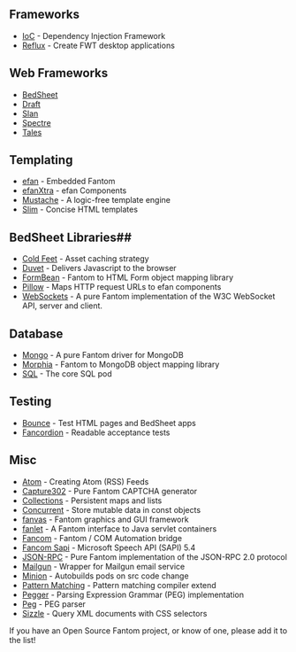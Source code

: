 ## Frameworks ##
 - [IoC](http://eggbox.fantomfactory.org/pods/afIoc/) - Dependency Injection Framework
 - [Reflux](http://eggbox.fantomfactory.org/pods/afReflux/) - Create FWT desktop applications

## Web Frameworks ##
 - [BedSheet](http://eggbox.fantomfactory.org/pods/afBedSheet/) 
 - [Draft](https://bitbucket.org/afrankvt/draft)
 - [Slan](http://bitbucket.org/chunquedong/slan)
 - [Spectre](https://bitbucket.org/xored/spectre)
 - [Tales](https://bitbucket.org/ksat/tales/)

## Templating ##
 - [efan](http://eggbox.fantomfactory.org/pods/afEfan/) - Embedded Fantom
 - [efanXtra](http://eggbox.fantomfactory.org/pods/afEfan/) - efan Components
 - [Mustache](https://bitbucket.org/xored/mustache) - A logic-free template engine
 - [Slim](http://eggbox.fantomfactory.org/pods/afSlim/) - Concise HTML templates

## BedSheet Libraries##
 - [Cold Feet](http://eggbox.fantomfactory.org/pods/afColdFeet/) -  Asset caching strategy
 - [Duvet](http://eggbox.fantomfactory.org/pods/afDuvet/) - Delivers Javascript to the browser
 - [FormBean](http://eggbox.fantomfactory.org/pods/afFormBean/) - Fantom to HTML Form object mapping library
 - [Pillow](http://eggbox.fantomfactory.org/pods/afPillow/) - Maps HTTP request URLs to efan components
 - [WebSockets](http://eggbox.fantomfactory.org/pods/afWebSockets/) - A pure Fantom implementation of the W3C WebSocket API, server and client.

## Database ##
 - [Mongo](http://eggbox.fantomfactory.org/pods/afMongo/) - A pure Fantom driver for MongoDB
 - [Morphia](http://eggbox.fantomfactory.org/pods/afMorphia/) - Fantom to MongoDB object mapping library
 - [SQL](http://fantom.org/doc/sql/index) - The core SQL pod

## Testing ##
 - [Bounce](http://eggbox.fantomfactory.org/pods/afBounce/) - Test HTML pages and BedSheet apps
 - [Fancordion](http://eggbox.fantomfactory.org/pods/afFancordion/) - Readable acceptance tests

## Misc ##
 - [Atom](http://eggbox.fantomfactory.org/pods/afAtom/) - Creating Atom (RSS) Feeds
 - [Capture302](https://github.com/tcolar/captcha302) - Pure Fantom CAPTCHA generator
 - [Collections](https://github.com/xored/collections) - Persistent maps and lists
 - [Concurrent](http://eggbox.fantomfactory.org/pods/afConcurrent/) - Store mutable data in const objects
 - [fanvas](https://bitbucket.org/chunquedong/fangfx) - Fantom graphics and GUI framework
 - [fanlet](https://bitbucket.org/liamstask/fanlet) - A Fantom interface to Java servlet containers
 - [Fancom](http://eggbox.fantomfactory.org/pods/afFancom/) - Fantom / COM Automation bridge
 - [Fancom Sapi](http://eggbox.fantomfactory.org/pods/afFancom/) -  Microsoft Speech API (SAPI) 5.4
 - [JSON-RPC](https://github.com/xored/jsonrpc) - Pure Fantom implementation of the JSON-RPC 2.0 protocol
 - [Mailgun](https://bitbucket.org/afrankvt/mailgun) - Wrapper for Mailgun email service
 - [Minion](https://bitbucket.org/mgiannini/minion/overview) - Autobuilds pods on src code change
 - [Pattern Matching](https://bitbucket.org/lii/fantom_pattern_matching) - Pattern matching compiler extend 
 - [Pegger](http://eggbox.fantomfactory.org/pods/afPegger/) - Parsing Expression Grammar (PEG) implementation
 - [Peg](https://github.com/xored/peg) - PEG parser
 - [Sizzle](http://eggbox.fantomfactory.org/pods/afSizzle/) - Query XML documents with CSS selectors

If you have an Open Source Fantom project, or know of one, please add it to the list!
